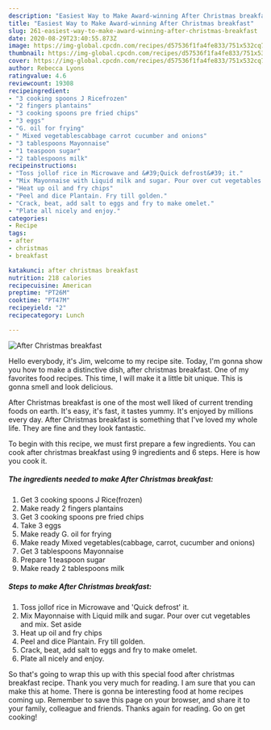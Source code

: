 ```yaml
---
description: "Easiest Way to Make Award-winning After Christmas breakfast"
title: "Easiest Way to Make Award-winning After Christmas breakfast"
slug: 261-easiest-way-to-make-award-winning-after-christmas-breakfast
date: 2020-08-29T23:40:55.873Z
image: https://img-global.cpcdn.com/recipes/d57536f1fa4fe833/751x532cq70/after-christmas-breakfast-recipe-main-photo.jpg
thumbnail: https://img-global.cpcdn.com/recipes/d57536f1fa4fe833/751x532cq70/after-christmas-breakfast-recipe-main-photo.jpg
cover: https://img-global.cpcdn.com/recipes/d57536f1fa4fe833/751x532cq70/after-christmas-breakfast-recipe-main-photo.jpg
author: Rebecca Lyons
ratingvalue: 4.6
reviewcount: 19308
recipeingredient:
- "3 cooking spoons J Ricefrozen"
- "2 fingers plantains"
- "3 cooking spoons pre fried chips"
- "3 eggs"
- "G. oil for frying"
- " Mixed vegetablescabbage carrot cucumber and onions"
- "3 tablespoons Mayonnaise"
- "1 teaspoon sugar"
- "2 tablespoons milk"
recipeinstructions:
- "Toss jollof rice in Microwave and &#39;Quick defrost&#39; it."
- "Mix Mayonnaise with Liquid milk and sugar. Pour over cut vegetables and mix. Set aside"
- "Heat up oil and fry chips"
- "Peel and dice Plantain. Fry till golden."
- "Crack, beat, add salt to eggs and fry to make omelet."
- "Plate all nicely and enjoy."
categories:
- Recipe
tags:
- after
- christmas
- breakfast

katakunci: after christmas breakfast 
nutrition: 218 calories
recipecuisine: American
preptime: "PT26M"
cooktime: "PT47M"
recipeyield: "2"
recipecategory: Lunch

---
```



![After Christmas breakfast](https://img-global.cpcdn.com/recipes/d57536f1fa4fe833/751x532cq70/after-christmas-breakfast-recipe-main-photo.jpg)

Hello everybody, it's Jim, welcome to my recipe site. Today, I'm gonna show you how to make a distinctive dish, after christmas breakfast. One of my favorites food recipes. This time, I will make it a little bit unique. This is gonna smell and look delicious.

After Christmas breakfast is one of the most well liked of current trending foods on earth. It's easy, it's fast, it tastes yummy. It's enjoyed by millions every day. After Christmas breakfast is something that I've loved my whole life. They are fine and they look fantastic.




To begin with this recipe, we must first prepare a few ingredients. You can cook after christmas breakfast using 9 ingredients and 6 steps. Here is how you cook it.

<!--inarticleads1-->

##### The ingredients needed to make After Christmas breakfast:

1. Get 3 cooking spoons J Rice(frozen)
1. Make ready 2 fingers plantains
1. Get 3 cooking spoons pre fried chips
1. Take 3 eggs
1. Make ready G. oil for frying
1. Make ready  Mixed vegetables(cabbage, carrot, cucumber and onions)
1. Get 3 tablespoons Mayonnaise
1. Prepare 1 teaspoon sugar
1. Make ready 2 tablespoons milk




<!--inarticleads2-->

##### Steps to make After Christmas breakfast:

1. Toss jollof rice in Microwave and &#39;Quick defrost&#39; it.
1. Mix Mayonnaise with Liquid milk and sugar. Pour over cut vegetables and mix. Set aside
1. Heat up oil and fry chips
1. Peel and dice Plantain. Fry till golden.
1. Crack, beat, add salt to eggs and fry to make omelet.
1. Plate all nicely and enjoy.




So that's going to wrap this up with this special food after christmas breakfast recipe. Thank you very much for reading. I am sure that you can make this at home. There is gonna be interesting food at home recipes coming up. Remember to save this page on your browser, and share it to your family, colleague and friends. Thanks again for reading. Go on get cooking!
